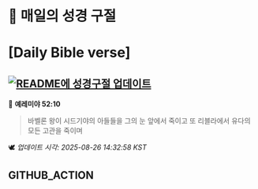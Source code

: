 # 🙏 매일의 성경 구절
# [Daily Bible verse]
## [![README에 성경구절 업데이트](https://github.com/DONGSUKA/first_test/actions/workflows/update-readme-bible.yml/badge.svg)](https://github.com/DONGSUKA/first_test/actions/workflows/update-readme-bible.yml)
<!-- START_BIBLE_VERSE -->
📖 **예레미야 52:10**
> 바벨론 왕이 시드기야의 아들들을 그의 눈 앞에서 죽이고 또 리블라에서 유다의 모든 고관을 죽이며

🕊️ _업데이트 시각: 2025-08-26 14:32:58 KST_
  <!-- END_BIBLE_VERSE -->
## GITHUB_ACTION
